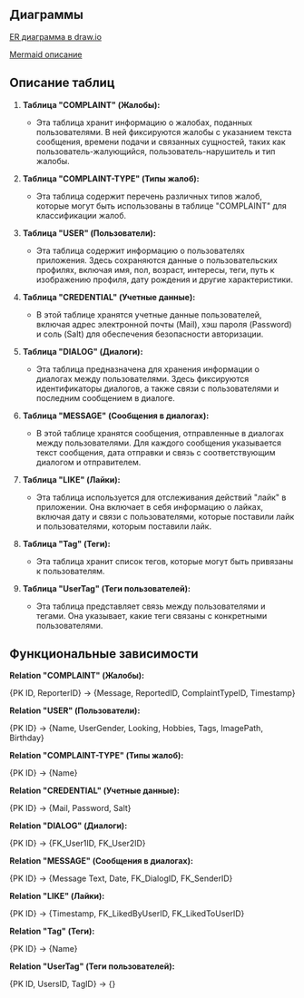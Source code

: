 ## Диаграммы

[ER диаграмма в draw.io](Umlaut.drawio)

[Mermaid описание](https://mermaid.live/edit#pako:eNqVlNFuozAQRX_F8nPTD8gbLd4UlQDCbqVKkZATZhOrgCPbqK0S_n3tQEMgaTfhBeveM55hPHiHVzIHPMWgfMHXipeLCtnnhZIU7feTidyhx3iehF4QMTRFAc1SksQpI-m1oN-CR3PC3hJyKeTJo5nzRjzatYJ7RGVQ8pwFfi_pkheF01PYSmWo4abWvW1ECdrwcovY96o1m5P6f89g4NOgiJdwIemLBjWDKgd1wUwU_D23D9v5oFdKbI2Q1cgJpXwX1Xqkkrxe8Qv0k1wuBeiRGpR8DQk3m17PuQH0IJTZ5Pyrl5dSFiiubLkwaMvotG5q0PcWKfFJxAIvRM3-_n6_a3vdnnNvnsFX5JpzUYykhGv9IVU-kikvzPl5d8Pn23TxzA1r9BqHr4Rmf4KUsswx19CUPMaRf4J3yCBgMieUejNiAy3NbE9p1kmDoJ8_uznljttd0ybQ2g4Cs-sbf4juC8Lg2dXtXn728PZDYwYUi0-og_OfQo_l2JGbB_a6yDw2KIh5M9TIQ6ZugNwrszLtgdsGFN_hElTJRW5vvkPoApsNWB9P7TLn6n2BF5XjeG0k_apWeGpUDXe43ro_qbsrW7H5B0cZgh8)
## Описание таблиц

1. **Таблица "COMPLAINT" (Жалобы):**
    -  Эта таблица хранит информацию о жалобах, поданных пользователями. В ней фиксируются жалобы с указанием текста сообщения, времени подачи и связанных сущностей, таких как пользователь-жалующийся, пользователь-нарушитель и тип жалобы.

2. **Таблица "COMPLAINT-TYPE" (Типы жалоб):**
    -  Эта таблица содержит перечень различных типов жалоб, которые могут быть использованы в таблице "COMPLAINT" для классификации жалоб.

3. **Таблица "USER" (Пользователи):**
    -  Эта таблица содержит информацию о пользователях приложения. Здесь сохраняются данные о пользовательских профилях, включая имя, пол, возраст, интересы, теги, путь к изображению профиля, дату рождения и другие характеристики.

4. **Таблица "CREDENTIAL" (Учетные данные):**
    -  В этой таблице хранятся учетные данные пользователей, включая адрес электронной почты (Mail), хэш пароля (Password) и соль (Salt) для обеспечения безопасности авторизации.

5. **Таблица "DIALOG" (Диалоги):**
    -  Эта таблица предназначена для хранения информации о диалогах между пользователями. Здесь фиксируются идентификаторы диалогов, а также связи с пользователями и последним сообщением в диалоге.

6. **Таблица "MESSAGE" (Сообщения в диалогах):**
    -  В этой таблице хранятся сообщения, отправленные в диалогах между пользователями. Для каждого сообщения указывается текст сообщения, дата отправки и связь с соответствующим диалогом и отправителем.

7. **Таблица "LIKE" (Лайки):**
    -  Эта таблица используется для отслеживания действий "лайк" в приложении. Она включает в себя информацию о лайках, включая дату и связи с пользователями, которые поставили лайк и пользователями, которым поставили лайк.

8. **Таблица "Tag" (Теги):**
   -  Эта таблица хранит список тегов, которые могут быть привязаны к пользователям.

9. **Таблица "UserTag" (Теги пользователей):**
   -  Эта таблица представляет связь между пользователями и тегами. Она указывает, какие теги связаны с конкретными пользователями.

## Функциональные зависимости

**Relation "COMPLAINT" (Жалобы):**

{PK ID, ReporterID} -> {Message, ReportedID, ComplaintTypeID, Timestamp}

**Relation "USER" (Пользователи):**

{PK ID} -> {Name, UserGender, Looking, Hobbies, Tags, ImagePath, Birthday}

**Relation "COMPLAINT-TYPE" (Типы жалоб):**

{PK ID} -> {Name}

**Relation "CREDENTIAL" (Учетные данные):**

{PK ID} -> {Mail, Password, Salt}

**Relation "DIALOG" (Диалоги):**

{PK ID} -> {FK_User1ID, FK_User2ID}

**Relation "MESSAGE" (Сообщения в диалогах):**

{PK ID} -> {Message Text, Date, FK_DialogID, FK_SenderID}

**Relation "LIKE" (Лайки):**

{PK ID} -> {Timestamp, FK_LikedByUserID, FK_LikedToUserID}

**Relation "Tag" (Теги):**

{PK ID} -> {Name}

**Relation "UserTag" (Теги пользователей):**

{PK ID, UsersID, TagID} -> {}